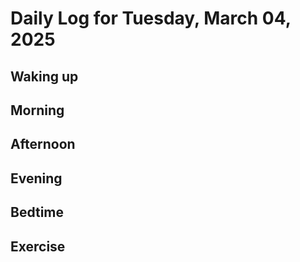 # Daily Log for Tuesday, March 04, 2025

## Waking up

## Morning

## Afternoon

## Evening

## Bedtime

## Exercise
